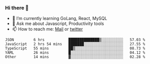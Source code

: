 ### Hi there 👋

- 🌱 I’m currently learning GoLang, React, MySQL
- 💬 Ask me about Javascript, Productivity tools 
- 📫 How to reach me: [Mail](mailto:kvaishak47@gmail.com) or [twitter](https://twitter.com/kvaish4k)

<!--START_SECTION:waka-->
```text
JSON         6 hrs           ██████████████▒░░░░░░░░░░   57.03 % 
JavaScript   2 hrs 54 mins   ███████░░░░░░░░░░░░░░░░░░   27.55 % 
TypeScript   55 mins         ██▒░░░░░░░░░░░░░░░░░░░░░░   08.73 % 
YAML         26 mins         █░░░░░░░░░░░░░░░░░░░░░░░░   04.12 % 
Other        14 mins         ▓░░░░░░░░░░░░░░░░░░░░░░░░   02.28 % 
```
<!--END_SECTION:waka-->

